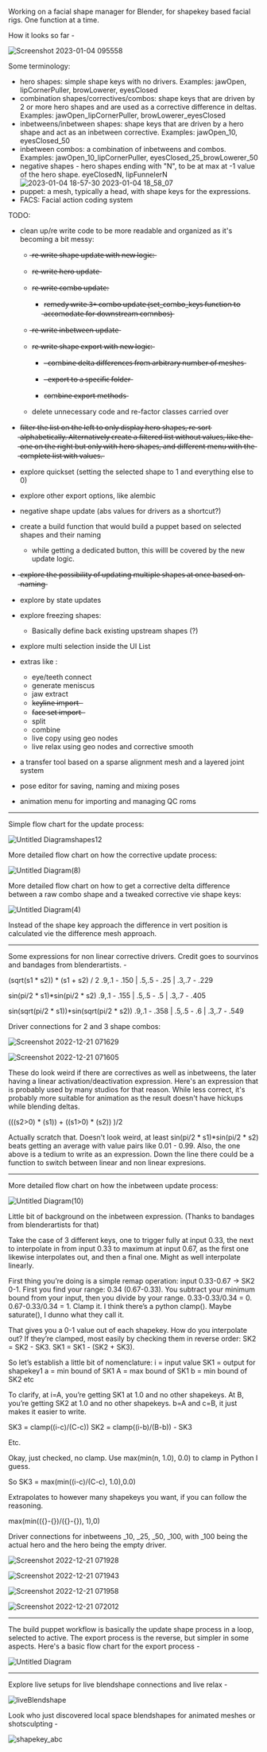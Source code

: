
Working on a facial shape manager for Blender, for shapekey based facial rigs. One function at a time.

How it looks so far - 

![Screenshot 2023-01-04 095558](https://user-images.githubusercontent.com/78473045/210440537-3c1e0b6c-1065-43b3-8b41-1b4b7b19c2d1.png)

Some terminology:
- hero shapes: simple shape keys with no drivers. Examples: jawOpen, lipCornerPuller, browLowerer, eyesClosed
- combination shapes/correctives/combos: shape keys that are driven by 2 or more hero shapes and are used as a corrective difference in deltas. Examples: jawOpen_lipCornerPuller, browLowerer_eyesClosed
- inbetweens/inbetween shapes: shape keys that are driven by a hero shape and act as an inbetween corrective. Examples: jawOpen_10, eyesClosed_50
- inbetween combos: a combination of inbetweens and combos. Examples: jawOpen_10_lipCornerPuller, eyesClosed_25_browLowerer_50
- negative shapes - hero shapes ending with "N", to be at max at -1 value of the hero shape. eyeClosedN, lipFunnelerN
![2023-01-04 18-57-30 2023-01-04 18_58_07](https://user-images.githubusercontent.com/78473045/210493341-834d1948-ab3d-43c7-aeb3-bb4f15abfe36.gif)
- puppet: a mesh, typically a head, with shape keys for the expressions.
- FACS: Facial action coding system

TODO:
- clean up/re write code to be more readable and organized as it's becoming a bit messy:
  -  ̶r̶e̶-̶w̶r̶i̶t̶e̶ ̶s̶h̶a̶p̶e̶ ̶u̶p̶d̶a̶t̶e̶ ̶w̶i̶t̶h̶ ̶n̶e̶w̶ ̶l̶o̶g̶i̶c̶:̶
    - r̶e̶-̶w̶r̶i̶t̶e̶ ̶h̶e̶r̶o̶ ̶u̶p̶d̶a̶t̶e̶
    - r̶e̶-̶w̶r̶i̶t̶e̶ ̶c̶o̶m̶b̶o̶ ̶u̶p̶d̶a̶t̶e̶:
      - r̶e̶m̶e̶d̶y̶ ̶w̶r̶i̶t̶e̶ ̶3̶+̶ ̶c̶o̶m̶b̶o̶ ̶u̶p̶d̶a̶t̶e̶ ̶(̶s̶e̶t̶_̶c̶o̶m̶b̶o̶_̶k̶e̶y̶s̶ ̶f̶u̶n̶c̶t̶i̶o̶n̶ ̶t̶o̶ ̶a̶c̶c̶o̶m̶o̶d̶a̶t̶e̶ ̶f̶o̶r̶ ̶d̶o̶w̶n̶s̶t̶r̶e̶a̶m̶ ̶c̶o̶m̶n̶b̶o̶s̶)̶
    -  ̶r̶e̶-̶w̶r̶i̶t̶e̶ ̶i̶n̶b̶e̶t̶w̶e̶e̶n̶ ̶u̶p̶d̶a̶t̶e̶
  - r̶e̶-̶w̶r̶i̶t̶e̶ ̶s̶h̶a̶p̶e̶ ̶e̶x̶p̶o̶r̶t̶ ̶w̶i̶t̶h̶ ̶n̶e̶w̶ ̶l̶o̶g̶i̶c̶:̶
  
    - -̶ ̶c̶o̶m̶b̶i̶n̶e̶ ̶d̶e̶l̶t̶a̶ ̶d̶i̶f̶f̶e̶r̶e̶n̶c̶e̶s̶ ̶f̶r̶o̶m̶ ̶a̶r̶b̶i̶t̶r̶a̶r̶y̶ ̶n̶u̶m̶b̶e̶r̶ ̶o̶f̶ ̶m̶e̶s̶h̶e̶s̶
    
    - -̶ ̶e̶x̶p̶o̶r̶t̶ ̶t̶o̶ ̶a̶ ̶s̶p̶e̶c̶i̶f̶i̶c̶ ̶f̶o̶l̶d̶e̶r̶
    - c̶o̶m̶b̶i̶n̶e̶ ̶e̶x̶p̶o̶r̶t̶ ̶m̶e̶t̶h̶o̶d̶s̶
  - delete unnecessary code and re-factor classes carried over
- f̶i̶l̶t̶e̶r̶ ̶t̶h̶e̶ ̶l̶i̶s̶t̶ ̶o̶n̶ ̶t̶h̶e̶ ̶l̶e̶f̶t̶ ̶t̶o̶ ̶o̶n̶l̶y̶ ̶d̶i̶s̶p̶l̶a̶y̶ ̶h̶e̶r̶o̶ ̶s̶h̶a̶p̶e̶s̶,̶ ̶r̶e̶-̶s̶o̶r̶t̶ ̶a̶l̶p̶h̶a̶b̶e̶t̶i̶c̶a̶l̶l̶y̶.̶ ̶A̶l̶t̶e̶r̶n̶a̶t̶i̶v̶e̶l̶y̶ ̶c̶r̶e̶a̶t̶e̶ ̶a̶ ̶f̶i̶l̶t̶e̶r̶e̶d̶ ̶l̶i̶s̶t̶ ̶w̶i̶t̶h̶o̶u̶t̶ ̶v̶a̶l̶u̶e̶s̶,̶ ̶l̶i̶k̶e̶ ̶t̶h̶e̶ ̶o̶n̶e̶ ̶o̶n̶ ̶t̶h̶e̶ ̶r̶i̶g̶h̶t̶ ̶b̶u̶t̶ ̶o̶n̶l̶y̶ ̶w̶i̶t̶h̶ ̶h̶e̶r̶o̶ ̶s̶h̶a̶p̶e̶s̶,̶ ̶a̶n̶d̶ ̶d̶i̶f̶f̶e̶r̶e̶n̶t̶ ̶m̶e̶n̶u̶ ̶w̶i̶t̶h̶ ̶t̶h̶e̶ ̶c̶o̶m̶p̶l̶e̶t̶e̶ ̶l̶i̶s̶t̶ ̶w̶i̶t̶h̶ ̶v̶a̶l̶u̶e̶s̶.̶
- explore quickset (setting the selected shape to 1 and everything else to 0)
- explore other export options, like alembic
- negative shape update (abs values for drivers as a shortcut?)
- create a build function that would build a puppet based on selected shapes and their naming
  - while getting a dedicated button, this willl be covered by the new update logic. 
-  ̶e̶x̶p̶l̶o̶r̶e̶ ̶t̶h̶e̶ ̶p̶o̶s̶s̶i̶b̶i̶l̶i̶t̶y̶ ̶o̶f̶ ̶u̶p̶d̶a̶t̶i̶n̶g̶ ̶m̶u̶l̶t̶i̶p̶l̶e̶ ̶s̶h̶a̶p̶e̶s̶ ̶a̶t̶ ̶o̶n̶c̶e̶ ̶b̶a̶s̶e̶d̶ ̶o̶n̶ ̶n̶a̶m̶i̶n̶g̶
- explore by state updates
- explore freezing shapes:
  - Basically define back existing upstream shapes (?)
- explore multi selection inside the UI List

- extras like :
  - eye/teeth connect 
  - generate meniscus
  - jaw extract 
  - k̶e̶y̶l̶i̶n̶e̶ ̶i̶m̶p̶o̶r̶t̶ ̶
  - f̶a̶c̶e̶ ̶s̶e̶t̶ ̶i̶m̶p̶o̶r̶t̶ ̶ 
  - split
  - combine
  - live copy using geo nodes
  - live relax using geo nodes and corrective smooth
- a transfer tool based on a sparse alignment mesh and a layered joint system
- pose editor for saving, naming and mixing poses
- animation menu for importing and managing QC roms

-----------
Simple flow chart for the update process:

![Untitled Diagramshapes12](https://user-images.githubusercontent.com/78473045/210101803-ac5e764b-39c0-458f-a9d8-87c1bc63f2c2.jpg)

More detailed flow chart on how the corrective update process:

![Untitled Diagram(8)](https://user-images.githubusercontent.com/78473045/209452724-5d4b9a25-1d3e-4a25-9ec9-5e9129f929b1.jpg)

More detailed flow chart on how to get a corrective delta difference between a raw combo shape and a tweaked corrective vie shape keys:

![Untitled Diagram(4)](https://user-images.githubusercontent.com/78473045/207691890-0ae56f25-1c5b-4925-8649-5208a7960650.jpg)

Instead of the shape key approach the difference in vert position is calculated vie the difference mesh approach.

--------------

Some expressions for non linear corrective drivers. Credit goes to sourvinos and bandages from blenderartists. - 

(sqrt(s1 * s2)) * (s1 + s2) / 2 .9,.1 - .150 | .5,.5 - .25 | .3,.7 - .229

sin(pi/2 * s1)*sin(pi/2 * s2) .9,.1 - .155 | .5,.5 - .5 | .3,.7 - .405

sin(sqrt(pi/2 * s1))*sin(sqrt(pi/2 * s2)) .9,.1 - .358 | .5,.5 - .6 | .3,.7 - .549

Driver connections for 2 and 3 shape combos:

![Screenshot 2022-12-21 071629](https://user-images.githubusercontent.com/78473045/208738457-bcadc9f8-a670-4208-9a8e-7b5e95e535ff.png)

![Screenshot 2022-12-21 071605](https://user-images.githubusercontent.com/78473045/208738481-83724116-b8be-4692-9b55-85ce272a52d7.png)

These do look weird if there are correctives as well as inbetweens, the later having a linear activation/deactivation expression. Here's an expression that is probably used by many studios for that reason. While less correct, it's probably more suitable for animation as the result doesn't have hickups while blending deltas.

(((s2>0) * (s1)) + ((s1>0) * (s2)) )/2

Actually scratch that. Doesn't look weird, at least sin(pi/2 * s1)*sin(pi/2 * s2) beats getting an average with value pairs like 0.01 - 0.99. Also, the one above is a tedium to write as an expression. Down the line there could be a function to switch between linear and non linear expresions.

-------------

More detailed flow chart on how the inbetween update process:

![Untitled Diagram(10)](https://user-images.githubusercontent.com/78473045/210101818-0c8c3b6e-1c4f-4362-9849-bc79189697ea.jpg)

Little bit of background on the inbetween expression. (Thanks to bandages from blenderartists for that)

Take the case of 3 different keys, one to trigger fully at input 0.33, the next to interpolate in from input 0.33 to maximum at input 0.67, as the first one likewise interpolates out, and then a final one. Might as well interpolate linearly.

First thing you’re doing is a simple remap operation: input 0.33-0.67 -> SK2 0-1. First you find your range: 0.34 (0.67-0.33). You subtract your minimum bound from your input, then you divide by your range. 0.33-0.33/0.34 = 0. 0.67-0.33/0.34 = 1. Clamp it. I think there’s a python clamp(). Maybe saturate(), I dunno what they call it.

That gives you a 0-1 value out of each shapekey. How do you interpolate out? If they’re clamped, most easily by checking them in reverse order: SK2 = SK2 - SK3. SK1 = SK1 - (SK2 + SK3).

So let’s establish a little bit of nomenclature:
i = input value
SK1 = output for shapekey1
a = min bound of SK1
A = max bound of SK1
b = min bound of SK2
etc

To clarify, at i=A, you’re getting SK1 at 1.0 and no other shapekeys. At B, you’re getting SK2 at 1.0 and no other shapekeys. b=A and c=B, it just makes it easier to write.

SK3 = clamp((i-c)/(C-c))
SK2 = clamp((i-b)/(B-b)) - SK3

Etc.

Okay, just checked, no clamp. Use max(min(n, 1.0), 0.0) to clamp in Python I guess.

So SK3 = max(min((i-c)/(C-c), 1.0),0.0)

Extrapolates to however many shapekeys you want, if you can follow the reasoning.

max(min(({}-{})/({}-{}), 1),0)

Driver connections for inbetweens _10, _25, _50, _100, with _100 being the actual hero and the hero being the empty driver.

![Screenshot 2022-12-21 071928](https://user-images.githubusercontent.com/78473045/208738662-b97640af-8cc3-4431-a072-0eed415de16b.png)

![Screenshot 2022-12-21 071943](https://user-images.githubusercontent.com/78473045/208738677-f4276cdb-1993-4959-9ccf-0778bf4afc01.png)

![Screenshot 2022-12-21 071958](https://user-images.githubusercontent.com/78473045/208738685-fc72e637-633b-4303-b068-fb2f3921673a.png)

![Screenshot 2022-12-21 072012](https://user-images.githubusercontent.com/78473045/208738704-6c852a31-1db8-4ef7-b092-969290384b76.png)

------

The build puppet workflow is basically the update shape process in a loop, selected to active. The export process is the reverse, but simpler in some aspects. Here's a basic flow chart for the export process - 

![Untitled Diagram](https://user-images.githubusercontent.com/78473045/208230609-c6bde3e4-fe1b-46de-9b55-10950264533b.jpg)

-------
Explore live setups for live blendshape connections and live relax - 

![liveBlendshape](https://user-images.githubusercontent.com/78473045/210152813-fe2ffca1-45b8-44f8-ae6c-9140d43881d0.gif)

Look who just discovered local space blendshapes for animated meshes or shotsculpting - 

![shapekey_abc](https://user-images.githubusercontent.com/78473045/210639444-21e62837-ab66-46d4-a4b4-8f23a030f51d.gif)










